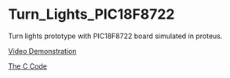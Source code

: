 # Turn_Lights_PIC18F8722
 
Turn lights prototype with PIC18F8722 board simulated in proteus.

[Video Demonstration](Turn_Lights_Demonstration.mp4)

[The C Code](Code)

